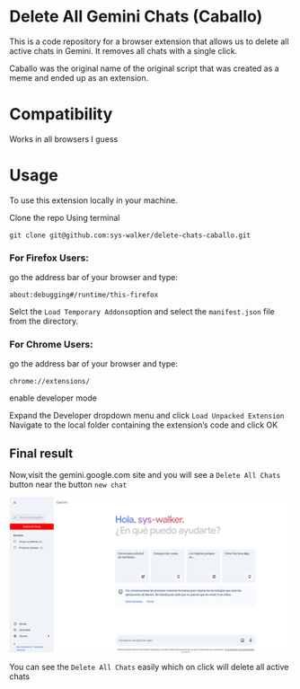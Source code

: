 # Delete All Gemini Chats (Caballo)

This is a code repository for a browser extension that allows us to delete all active chats in Gemini. It removes all chats with a single click.

Caballo was the original name of the original script that was created as a meme and ended up as an extension.



# Compatibility

Works in all browsers I guess

# Usage

To use this extension locally in your machine.

Clone the repo Using terminal

```
git clone git@github.com:sys-walker/delete-chats-caballo.git

```

### For Firefox Users:
go the address bar of your browser and type:

```
about:debugging#/runtime/this-firefox

```

Selct the `Load Temporary Addons`option and select the `manifest.json` file from the directory.

### For Chrome Users:
go the address bar of your browser and type:

```
chrome://extensions/

```

enable developer mode

Expand the Developer dropdown menu and click `Load Unpacked Extension`
Navigate to the local folder containing the extension’s code and click OK

## Final result

Now,visit the gemini.google.com site and you will see a `Delete All Chats` button near the button `new chat`

![Demo of Caballo Extension](images/demo-gemini.png)

You can see the `Delete All Chats` easily which on click will delete all active chats
